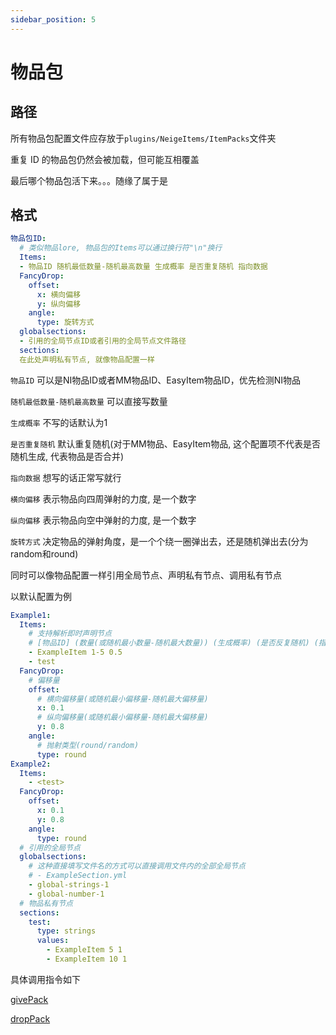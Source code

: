 ```yaml
---
sidebar_position: 5
---
```


# 物品包

## 路径

所有物品包配置文件应存放于`plugins/NeigeItems/ItemPacks`文件夹

重复 ID 的物品包仍然会被加载，但可能互相覆盖

最后哪个物品包活下来。。。随缘了属于是

## 格式

```yaml
物品包ID:
  # 类似物品lore, 物品包的Items可以通过换行符"\n"换行
  Items:
  - 物品ID 随机最低数量-随机最高数量 生成概率 是否重复随机 指向数据
  FancyDrop:
    offset:
      x: 横向偏移
      y: 纵向偏移
    angle:
      type: 旋转方式
  globalsections:
  - 引用的全局节点ID或者引用的全局节点文件路径
  sections:
  在此处声明私有节点, 就像物品配置一样
```

`物品ID` 可以是NI物品ID或者MM物品ID、EasyItem物品ID，优先检测NI物品

`随机最低数量-随机最高数量` 可以直接写数量

`生成概率` 不写的话默认为1

`是否重复随机` 默认重复随机(对于MM物品、EasyItem物品, 这个配置项不代表是否随机生成, 代表物品是否合并)

`指向数据` 想写的话正常写就行

`横向偏移` 表示物品向四周弹射的力度, 是一个数字

`纵向偏移` 表示物品向空中弹射的力度, 是一个数字

`旋转方式` 决定物品的弹射角度，是一个个绕一圈弹出去，还是随机弹出去(分为random和round)

同时可以像物品配置一样引用全局节点、声明私有节点、调用私有节点

以默认配置为例

```yaml
Example1:
  Items:
    # 支持解析即时声明节点
    # [物品ID] (数量(或随机最小数量-随机最大数量)) (生成概率) (是否反复随机) (指向数据)
    - ExampleItem 1-5 0.5
    - test
  FancyDrop:
    # 偏移量
    offset:
      # 横向偏移量(或随机最小偏移量-随机最大偏移量)
      x: 0.1
      # 纵向偏移量(或随机最小偏移量-随机最大偏移量)
      y: 0.8
    angle:
      # 抛射类型(round/random)
      type: round
Example2:
  Items:
    - <test>
  FancyDrop:
    offset:
      x: 0.1
      y: 0.8
    angle:
      type: round
  # 引用的全局节点
  globalsections:
    # 这种直接填写文件名的方式可以直接调用文件内的全部全局节点
    # - ExampleSection.yml
    - global-strings-1
    - global-number-1
  # 物品私有节点
  sections:
    test:
      type: strings
      values:
        - ExampleItem 5 1
        - ExampleItem 10 1
```

具体调用指令如下

[givePack](../../指令/物品获取.md#givepack)

[dropPack](../../指令/物品掉落.md#droppack)